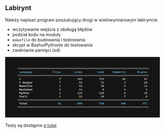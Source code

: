 ## Labirynt

Należy napisać program poszukujący drogi w wielowymiarowym labiryncie.

- wczytywanie wejścia z obsługą błędów
- podział kodu na moduły
- `makefile` do budowania i testowania
- skrypt w Bashu/Pythonie do testowania
- zwalnianie pamięci (xd)

![](./stats.png)

Testy są dostępne [o tutaj](https://github.com/Kwasow/IPP_testy).
